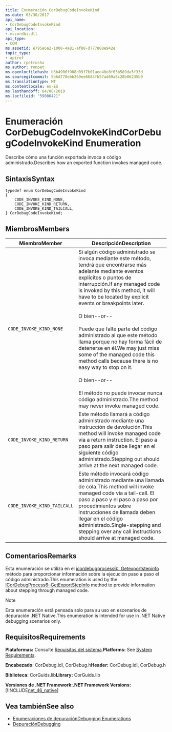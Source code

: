 ```yaml
---
title: Enumeración CorDebugCodeInvokeKind
ms.date: 03/30/2017
api_name:
- CorDebugCodeInvokeKind
api_location:
- mscordbi.dll
api_type:
- COM
ms.assetid: e795e6a2-1008-4a81-af88-d777888e942e
topic_type:
- apiref
author: rpetrusha
ms.author: ronpet
ms.openlocfilehash: b3b4906f988d09f7b01aee40e8f63b589da5f33d
ms.sourcegitcommit: 5b6d778ebb269ee6684fb57ad69a8c28b06235b9
ms.translationtype: MT
ms.contentlocale: es-ES
ms.lasthandoff: 04/08/2019
ms.locfileid: "59086421"
---
```

# <a name="cordebugcodeinvokekind-enumeration"></a><span data-ttu-id="cc5cd-102">Enumeración CorDebugCodeInvokeKind</span><span class="sxs-lookup"><span data-stu-id="cc5cd-102">CorDebugCodeInvokeKind Enumeration</span></span>
<span data-ttu-id="cc5cd-103">Describe cómo una función exportada invoca a código administrado.</span><span class="sxs-lookup"><span data-stu-id="cc5cd-103">Describes how an exported function invokes managed code.</span></span>  
  
## <a name="syntax"></a><span data-ttu-id="cc5cd-104">Sintaxis</span><span class="sxs-lookup"><span data-stu-id="cc5cd-104">Syntax</span></span>  
  
```  
typedef enum CorDebugCodeInvokeKind  
{  
    CODE_INVOKE_KIND_NONE,       
    CODE_INVOKE_KIND_RETURN,     
    CODE_INVOKE_KIND_TAILCALL,   
} CorDebugCodeInvokeKind;  
```  
  
## <a name="members"></a><span data-ttu-id="cc5cd-105">Miembros</span><span class="sxs-lookup"><span data-stu-id="cc5cd-105">Members</span></span>  
  
|<span data-ttu-id="cc5cd-106">Miembro</span><span class="sxs-lookup"><span data-stu-id="cc5cd-106">Member</span></span>|<span data-ttu-id="cc5cd-107">Descripción</span><span class="sxs-lookup"><span data-stu-id="cc5cd-107">Description</span></span>|  
|------------|-----------------|  
|`CODE_INVOKE_KIND_NONE`|<span data-ttu-id="cc5cd-108">Si algún código administrado se invoca mediante este método, tendrá que encontrarse más adelante mediante eventos explícitos o puntos de interrupción.</span><span class="sxs-lookup"><span data-stu-id="cc5cd-108">If any managed code is invoked by this method, it will have to be located by explicit events or breakpoints later.</span></span><br /><br /> <span data-ttu-id="cc5cd-109">O bien</span><span class="sxs-lookup"><span data-stu-id="cc5cd-109">--or--</span></span><br /><br /> <span data-ttu-id="cc5cd-110">Puede que falte parte del código administrado al que este método llama porque no hay forma fácil de detenerse en él.</span><span class="sxs-lookup"><span data-stu-id="cc5cd-110">We may just miss some of the managed code this method calls because there is no easy way to stop on it.</span></span><br /><br /> <span data-ttu-id="cc5cd-111">O bien</span><span class="sxs-lookup"><span data-stu-id="cc5cd-111">--or--</span></span><br /><br /> <span data-ttu-id="cc5cd-112">El método no puede invocar nunca código administrado.</span><span class="sxs-lookup"><span data-stu-id="cc5cd-112">The method may never invoke managed code.</span></span>|  
|`CODE_INVOKE_KIND_RETURN`|<span data-ttu-id="cc5cd-113">Este método llamará a código administrado mediante una instrucción de devolución.</span><span class="sxs-lookup"><span data-stu-id="cc5cd-113">This method will invoke managed code via a return instruction.</span></span> <span data-ttu-id="cc5cd-114">El paso a paso para salir debe llegar en el siguiente código administrado.</span><span class="sxs-lookup"><span data-stu-id="cc5cd-114">Stepping out should arrive at the next managed code.</span></span>|  
|`CODE_INVOKE_KIND_TAILCALL`|<span data-ttu-id="cc5cd-115">Este método invocará código administrado mediante una llamada de cola.</span><span class="sxs-lookup"><span data-stu-id="cc5cd-115">This method will invoke managed code via a tail-call.</span></span> <span data-ttu-id="cc5cd-116">El paso a paso y el paso a paso por procedimientos sobre instrucciones de llamada deben llegar en el código administrado.</span><span class="sxs-lookup"><span data-stu-id="cc5cd-116">Single-stepping and stepping over any call instructions should arrive at managed code.</span></span>|  
  
## <a name="remarks"></a><span data-ttu-id="cc5cd-117">Comentarios</span><span class="sxs-lookup"><span data-stu-id="cc5cd-117">Remarks</span></span>  
 <span data-ttu-id="cc5cd-118">Esta enumeración se utiliza en el [icordebugprocess6:: Getexportstepinfo](../../../../docs/framework/unmanaged-api/debugging/icordebugprocess6-getexportstepinfo-method.md) método para proporcionar información sobre la ejecución paso a paso el código administrado.</span><span class="sxs-lookup"><span data-stu-id="cc5cd-118">This enumeration is used by the [ICorDebugProcess6::GetExportStepInfo](../../../../docs/framework/unmanaged-api/debugging/icordebugprocess6-getexportstepinfo-method.md) method to provide information about stepping through managed code.</span></span>  
  
> [!NOTE]
>  <span data-ttu-id="cc5cd-119">Esta enumeración está pensada solo para su uso en escenarios de depuración .NET Native.</span><span class="sxs-lookup"><span data-stu-id="cc5cd-119">This enumeration is intended for use in .NET Native debugging scenarios only.</span></span>  
  
## <a name="requirements"></a><span data-ttu-id="cc5cd-120">Requisitos</span><span class="sxs-lookup"><span data-stu-id="cc5cd-120">Requirements</span></span>  
 <span data-ttu-id="cc5cd-121">**Plataformas:** Consulte [Requisitos del sistema](../../../../docs/framework/get-started/system-requirements.md).</span><span class="sxs-lookup"><span data-stu-id="cc5cd-121">**Platforms:** See [System Requirements](../../../../docs/framework/get-started/system-requirements.md).</span></span>  
  
 <span data-ttu-id="cc5cd-122">**Encabezado**: CorDebug.idl, CorDebug.h</span><span class="sxs-lookup"><span data-stu-id="cc5cd-122">**Header:** CorDebug.idl, CorDebug.h</span></span>  
  
 <span data-ttu-id="cc5cd-123">**Biblioteca:** CorGuids.lib</span><span class="sxs-lookup"><span data-stu-id="cc5cd-123">**Library:** CorGuids.lib</span></span>  
  
 **<span data-ttu-id="cc5cd-124">Versiones de .NET Framework:</span><span class="sxs-lookup"><span data-stu-id="cc5cd-124">.NET Framework Versions:</span></span>** [!INCLUDE[net_46_native](../../../../includes/net-46-native-md.md)]  
  
## <a name="see-also"></a><span data-ttu-id="cc5cd-125">Vea también</span><span class="sxs-lookup"><span data-stu-id="cc5cd-125">See also</span></span>

- [<span data-ttu-id="cc5cd-126">Enumeraciones de depuración</span><span class="sxs-lookup"><span data-stu-id="cc5cd-126">Debugging Enumerations</span></span>](../../../../docs/framework/unmanaged-api/debugging/debugging-enumerations.md)
- [<span data-ttu-id="cc5cd-127">Depuración</span><span class="sxs-lookup"><span data-stu-id="cc5cd-127">Debugging</span></span>](../../../../docs/framework/unmanaged-api/debugging/index.md)
